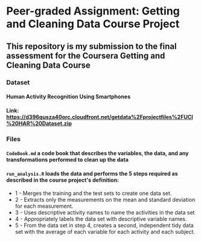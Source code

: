 # Peer-graded Assignment: Getting and Cleaning Data Course Project
## This repository is my submission to the final assessment for the Coursera Getting and Cleaning Data Course 

### Dataset
#### Human Activity Recognition Using Smartphones
#### Link: https://d396qusza40orc.cloudfront.net/getdata%2Fprojectfiles%2FUCI%20HAR%20Dataset.zip  

### Files
#### `CodeBook.md` a code book that describes the variables, the data, and any transformations performed to clean up the data

#### `run_analysis.R` loads the data and performs the 5 steps required as described in the course project's definition:
- 1 - Merges the training and the test sets to create one data set.
- 2 - Extracts only the measurements on the mean and standard deviation for each measurement.
- 3 - Uses descriptive activity names to name the activities in the data set
- 4 - Appropriately labels the data set with descriptive variable names.
- 5 - From the data set in step 4, creates a second, independent tidy data set with the average of each variable for each activity and each subject.
